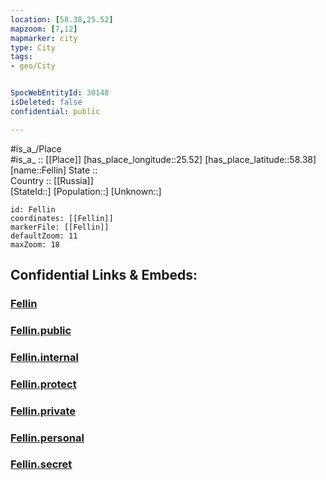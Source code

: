 ```yaml
---
location: [58.38,25.52] 
mapzoom: [7,12] 
mapmarker: city 
type: City
tags:
- geo/City


SpocWebEntityId: 30148
isDeleted: false
confidential: public

---
```

#is_a_/Place  
#is_a_ :: [[Place]] 
[has_place_longitude::25.52] 
[has_place_latitude::58.38] 
[name::Fellin] 
State ::  
Country :: [[Russia]]  
[StateId::] 
[Population::] 
[Unknown::] 


```leaflet
id: Fellin
coordinates: [[Fellin]] 
markerFile: [[Fellin]] 
defaultZoom: 11 
maxZoom: 18
```


## Confidential Links & Embeds: 

### [Fellin](/_Standards/Earth/Continent/Europe/Europe~North/Estonia/Counties~Estonia/Viljandi/City/Fellin.md) 

### [Fellin.public](/_public/Earth/Continent/Europe/Europe~North/Estonia/Counties~Estonia/Viljandi/City/Fellin.public.md) 

### [Fellin.internal](/_internal/Earth/Continent/Europe/Europe~North/Estonia/Counties~Estonia/Viljandi/City/Fellin.internal.md) 

### [Fellin.protect](/_protect/Earth/Continent/Europe/Europe~North/Estonia/Counties~Estonia/Viljandi/City/Fellin.protect.md) 

### [Fellin.private](/_private/Earth/Continent/Europe/Europe~North/Estonia/Counties~Estonia/Viljandi/City/Fellin.private.md) 

### [Fellin.personal](/_personal/Earth/Continent/Europe/Europe~North/Estonia/Counties~Estonia/Viljandi/City/Fellin.personal.md) 

### [Fellin.secret](/_secret/Earth/Continent/Europe/Europe~North/Estonia/Counties~Estonia/Viljandi/City/Fellin.secret.md)

